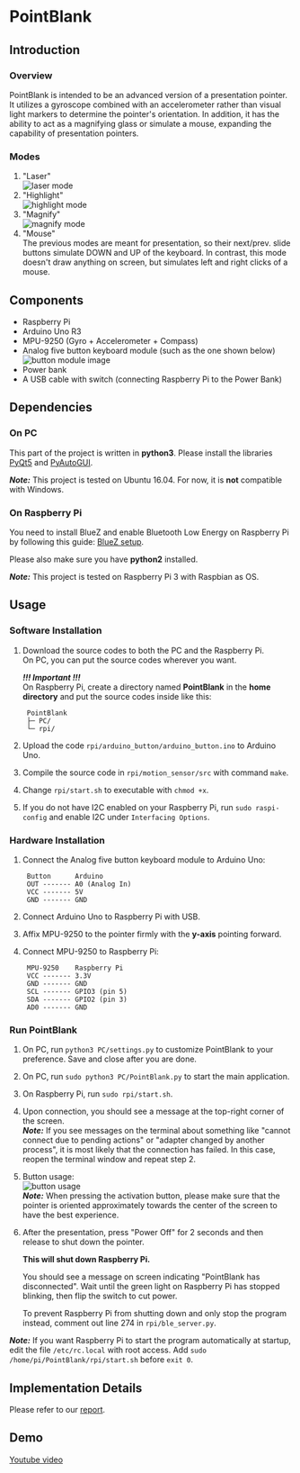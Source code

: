 # PointBlank
## Introduction
### Overview
PointBlank is intended to be an advanced version of a presentation pointer. It utilizes a gyroscope combined with an accelerometer rather than visual light markers to determine the pointer's orientation. In addition, it has the ability to act as a magnifying glass or simulate a mouse, expanding the capability of presentation pointers.

### Modes
1. "Laser"  
   ![laser mode](https://drive.google.com/uc?id=1Z6dSoSBDCfaTY0aqWeR3gc14uwZ7pecu)
2. "Highlight"  
   ![highlight mode](https://drive.google.com/uc?id=1nmL9WG6JzVtWSaJk0aBSbOtc5kD3V-lJ)
3. "Magnify"  
   ![magnify mode](https://drive.google.com/uc?id=1DECowGI2Fo_dc-A5QnImuL0ytASUVZsP)
4. "Mouse"  
    The previous modes are meant for presentation, so their next/prev. slide buttons simulate DOWN and UP of the keyboard.
    In contrast, this mode doesn't draw anything on screen, but simulates left and right clicks of a mouse.

## Components
* Raspberry Pi
* Arduino Uno R3
* MPU-9250 (Gyro + Accelerometer + Compass)
* Analog five button keyboard module (such as the one shown below)
 ![button module image](https://ae01.alicdn.com/kf/HTB1jBkkxeOSBuNjy0Fdq6zDnVXaP/AD-Keyboard-Simulate-Five-Key-Module-Analog-Button-Sensor-Expansion-Board.jpg_640x640.jpg)
* Power bank
* A USB cable with switch (connecting Raspberry Pi to the Power Bank)

## Dependencies
### On PC
This part of the project is written in **python3**.
Please install the libraries [PyQt5](http://pyqt.sourceforge.net/Docs/PyQt5/installation.html) and [PyAutoGUI](https://pyautogui.readthedocs.io/en/latest/install.html).


**_Note:_** This project is tested on Ubuntu 16.04. For now, it is **not** compatible with Windows.

### On Raspberry Pi
You need to install BlueZ and enable Bluetooth Low Energy on Raspberry Pi by following this guide:
[BlueZ setup](https://learn.adafruit.com/install-bluez-on-the-raspberry-pi/installation).

Please also make sure you have **python2** installed.

**_Note:_** This project is tested on Raspberry Pi 3 with Raspbian as OS.

## Usage
### Software Installation
1. Download the source codes to both the PC and the Raspberry Pi.  
   On PC, you can put the source codes wherever you want.

   **_!!! Important !!!_**  
   On Raspberry Pi, create a directory named **PointBlank** in the **home directory** and put the source codes inside like this:

        PointBlank
        ├─ PC/
        └─ rpi/

2. Upload the code `rpi/arduino_button/arduino_button.ino` to Arduino Uno.
3. Compile the source code in `rpi/motion_sensor/src` with command `make`.
4. Change `rpi/start.sh` to executable with `chmod +x`.
5. If you do not have I2C enabled on your Raspberry Pi, run `sudo raspi-config` and enable I2C under `Interfacing Options`.

### Hardware Installation
1. Connect the Analog five button keyboard module to Arduino Uno:

        Button      Arduino
        OUT ------- A0 (Analog In)
        VCC ------- 5V
        GND ------- GND

2. Connect Arduino Uno to Raspberry Pi with USB.
3. Affix MPU-9250 to the pointer firmly with the **y-axis** pointing forward.
4. Connect MPU-9250 to Raspberry Pi:

        MPU-9250    Raspberry Pi
        VCC ------- 3.3V
        GND ------- GND
        SCL ------- GPIO3 (pin 5)
        SDA ------- GPIO2 (pin 3)
        AD0 ------- GND

### Run PointBlank
1. On PC, run `python3 PC/settings.py` to customize PointBlank to your preference. Save and close after you are done.
2. On PC, run `sudo python3 PC/PointBlank.py` to start the main application.
3. On Raspberry Pi, run `sudo rpi/start.sh`.
4. Upon connection, you should see a message at the top-right corner of the screen.  
   **_Note:_** If you see messages on the terminal about something like "cannot connect due to pending actions" or "adapter changed by another process", it is most likely that the connection has failed. In this case, reopen the terminal window and repeat step 2.
   
5. Button usage:  
   ![button usage](https://drive.google.com/uc?id=1D0ilXYDdwIFlSyiLEO2fZ5tVq5Z5Dv9n)  
   **_Note:_** When pressing the activation button, please make sure that the pointer is oriented approximately towards the center of the screen to have the best experience.
 
6. After the presentation, press "Power Off" for 2 seconds and then release to shut down the pointer.

   **This will shut down Raspberry Pi.**

    You should see a message on screen indicating "PointBlank has disconnected". Wait until the green light on Raspberry Pi has stopped blinking, then flip the switch to cut power.

   To prevent Raspberry Pi from shutting down and only stop the program instead, comment out line 274 in `rpi/ble_server.py`.

**_Note:_** If you want Raspberry Pi to start the program automatically at startup, edit the file `/etc/rc.local` with root access.
   Add `sudo /home/pi/PointBlank/rpi/start.sh` before `exit 0`.

## Implementation Details
   Please refer to our [report](https://github.com/NTUEE-ESLab/2018Fall-PointBlank/blob/master/report.pdf).

## Demo
[Youtube video](https://www.youtube.com/watch?v=A-FSEL_J8NY&feature=youtu.be)

